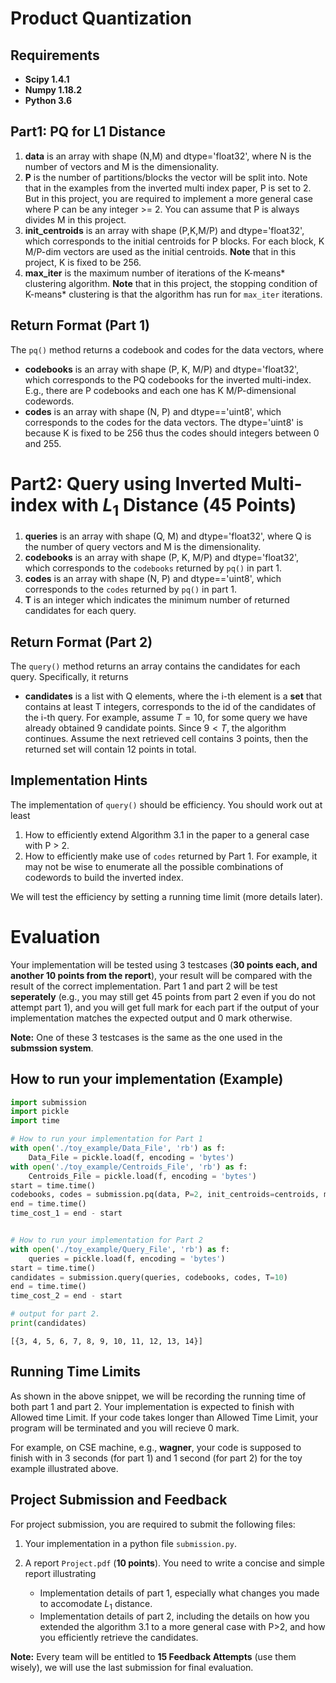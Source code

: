 
# Product Quantization

## Requirements
 * **Scipy 1.4.1**
 * **Numpy 1.18.2**
 * **Python 3.6**

## Part1: PQ for L1 Distance 

1. **data** is an array with shape (N,M) and dtype='float32', where N is the number of vectors and M is the dimensionality.
2. **P** is the number of partitions/blocks the vector will be split into. Note that in the examples from the inverted multi index paper, P is set to 2. But in this project, you are required to implement a more general case where P can be any integer >= 2. You can assume that P is always divides M in this project. 
3. **init_centroids** is an array with shape (P,K,M/P) and dtype='float32', which corresponds to the initial centroids for P blocks. For each block, K M/P-dim vectors are used as the initial centroids. **Note** that in this project, K is fixed to be 256.
4. **max_iter** is the maximum number of iterations of the K-means* clustering algorithm. **Note** that in this project, the stopping condition of K-means* clustering is that the algorithm has run for ```max_iter``` iterations.

## Return Format (Part 1)

The `pq()` method returns a codebook and codes for the data vectors, where
* **codebooks** is an array with shape (P, K, M/P) and dtype='float32', which corresponds to the PQ codebooks for the inverted multi-index. E.g., there are P codebooks and each one has K M/P-dimensional codewords.
* **codes** is an array with shape (N, P) and dtype=='uint8', which corresponds to the codes for the data vectors. The dtype='uint8' is because K is fixed to be 256 thus the codes should integers between 0 and 255. 

# Part2: Query using Inverted Multi-index with $L_1$ Distance (45 Points)


1. **queries** is an array with shape (Q, M) and dtype='float32', where Q is the number of query vectors and M is the dimensionality.
2. **codebooks** is an array with shape (P, K, M/P) and dtype='float32', which corresponds to the `codebooks` returned by `pq()` in part 1.
3. **codes** is an array with shape (N, P) and dtype=='uint8', which corresponds to the `codes` returned by `pq()` in part 1.
4. **T** is an integer which indicates the minimum number of returned candidates for each query. 

## Return Format (Part 2)

The `query()` method returns an array contains the candidates for each query. Specifically, it returns
* **candidates** is a list with Q elements, where the i-th element is a **set** that contains at least T integers, corresponds to the id of the candidates of the i-th query. For example, assume $T=10$, for some query we have already obtained $9$ candidate points. Since $9 < T$, the algorithm continues. Assume the next retrieved cell contains $3$ points, then the returned set will contain $12$ points in total.

## Implementation Hints

The implementation of `query()` should be efficiency. You should work out at least
1. How to efficiently extend Algorithm 3.1 in the paper to a general case with P > 2.
2. How to efficiently make use of `codes` returned by Part 1. For example, it may not be wise to enumerate all the possible combinations of codewords to build the inverted index. 

We will test the efficiency by setting a running time limit (more details later).

# Evaluation

Your implementation will be tested using 3 testcases (**30 points each, and another 10 points from the report**), your result will be compared with the result of the correct implementation. Part 1 and part 2 will be test **seperately** (e.g., you may still get 45 points from part 2 even if you do not attempt part 1), and you will get full mark for each part if the output of your implementation matches the expected output and 0 mark otherwise. 

**Note:** One of these 3 testcases is the same as the one used in the **submssion system**.

## How to run your implementation (Example)


```python
import submission
import pickle
import time

# How to run your implementation for Part 1
with open('./toy_example/Data_File', 'rb') as f:
    Data_File = pickle.load(f, encoding = 'bytes')
with open('./toy_example/Centroids_File', 'rb') as f:
    Centroids_File = pickle.load(f, encoding = 'bytes')
start = time.time()
codebooks, codes = submission.pq(data, P=2, init_centroids=centroids, max_iter = 20)
end = time.time()
time_cost_1 = end - start


# How to run your implementation for Part 2
with open('./toy_example/Query_File', 'rb') as f:
    queries = pickle.load(f, encoding = 'bytes')
start = time.time()
candidates = submission.query(queries, codebooks, codes, T=10)
end = time.time()
time_cost_2 = end - start

# output for part 2.
print(candidates)
```




    [{3, 4, 5, 6, 7, 8, 9, 10, 11, 12, 13, 14}]



## Running Time Limits

As shown in the above snippet, we will be recording the running time of both part 1 and part 2. Your implementation is expected to finish with Allowed time Limit. If your code takes longer than Allowed Time Limit, your program will be terminated and you will recieve 0 mark.

For example, on CSE machine, e.g., **wagner**, your code is supposed to finish with in 3 seconds (for part 1) and 1 second (for part 2) for the toy example illustrated above.

## Project Submission and Feedback

For project submission, you are required to submit the following files:

1. Your implementation in a python file `submission.py`.

2. A report `Project.pdf` (**10 points**). You need to write a concise and simple report illustrating
    - Implementation details of part 1, especially what changes you made to accomodate $L_1$ distance.
    - Implementation details of part 2, including the details on how you extended the algorithm 3.1 to a more general case with P>2, and how you efficiently retrieve the candidates. 


**Note:** Every team will be entitled to **15 Feedback Attempts** (use them wisely), we will use the last submission for final evaluation.
